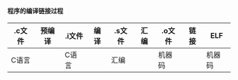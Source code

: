 #### 程序的编译链接过程

| .c文件 | 预编译 | .i文件 | 编译 | .s文件 | 汇编 | .o文件 | 链接 | ELF    |
| ------ | ------ | ------ | ---- | ------ | ---- | ------ | ---- | ------ |
| C语言  |        | C语言  |      | 汇编   |      | 机器码 |      | 机器码 |

